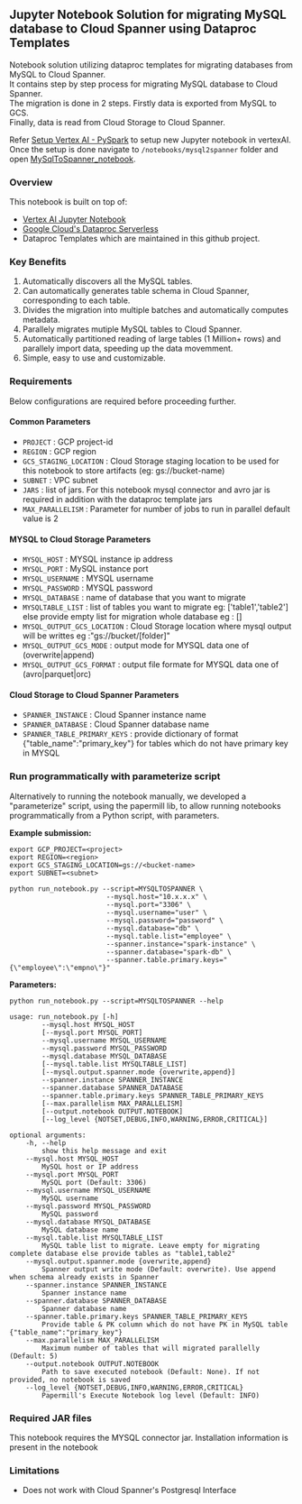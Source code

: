 ## Jupyter Notebook Solution for migrating MySQL database to Cloud Spanner using Dataproc Templates

Notebook solution utilizing dataproc templates for migrating databases from MySQL to Cloud Spanner.  
It contains step by step process for migrating MySQL database to Cloud Spanner.  
The migration is done in 2 steps. Firstly data is exported from MySQL to GCS.  
Finally, data is read from Cloud Storage to Cloud Spanner.

Refer [Setup Vertex AI - PySpark](../generic_notebook/README.md) to setup new Jupyter notebook in vertexAI.
Once the setup is done navigate to `/notebooks/mysql2spanner` folder and open
[MySqlToSpanner_notebook](./MySqlToSpanner_notebook.ipynb).

### Overview

This notebook is built on top of:

* [Vertex AI Jupyter Notebook](https://cloud.google.com/vertex-ai/docs/tutorials/jupyter-notebooks)
* [Google Cloud's Dataproc Serverless](https://cloud.google.com/dataproc-serverless/)
* Dataproc Templates which are maintained in this github project.

### Key Benefits

1) Automatically discovers all the MySQL tables.
2) Can automatically generates table schema in Cloud Spanner, corresponding to each table.
3) Divides the migration into multiple batches and automatically computes metadata.
4) Parallely migrates mutiple MySQL tables to Cloud Spanner.
5) Automatically partitioned reading of large tables (1 Million+ rows) and parallely import data, speeding up the data movemment.
6) Simple, easy to use and customizable.

### Requirements

Below configurations are required before proceeding further.

#### Common Parameters

* `PROJECT` : GCP project-id
* `REGION` : GCP region
* `GCS_STAGING_LOCATION` : Cloud Storage staging location to be used for this notebook to store artifacts (eg: gs://bucket-name)
* `SUBNET` : VPC subnet
* `JARS` : list of jars. For this notebook mysql connector and avro jar is required in addition with the dataproc template jars
* `MAX_PARALLELISM` : Parameter for number of jobs to run in parallel default value is 2

#### MYSQL to Cloud Storage Parameters

* `MYSQL_HOST` : MYSQL instance ip address
* `MYSQL_PORT` : MySQL instance port
* `MYSQL_USERNAME` : MYSQL username
* `MYSQL_PASSWORD` : MYSQL password
* `MYSQL_DATABASE` : name of database that you want to migrate
* `MYSQLTABLE_LIST` : list of tables you want to migrate eg: ['table1','table2'] else provide empty list for migration whole database eg : [] 
* `MYSQL_OUTPUT_GCS_LOCATION` : Cloud Storage location where mysql output will be writtes eg :"gs://bucket/[folder]"
* `MYSQL_OUTPUT_GCS_MODE` : output mode for MYSQL data one of (overwrite|append)
* `MYSQL_OUTPUT_GCS_FORMAT` : output file formate for MYSQL data one of (avro|parquet|orc)

#### Cloud Storage to Cloud Spanner Parameters

* `SPANNER_INSTANCE` : Cloud Spanner instance name
* `SPANNER_DATABASE` : Cloud Spanner database name
* `SPANNER_TABLE_PRIMARY_KEYS` : provide dictionary of format {"table_name":"primary_key"} for tables which do not have primary key in MYSQL

### Run programmatically with parameterize script

Alternatively to running the notebook manually, we developed a "parameterize" script, using the papermill lib, to allow running notebooks programmatically from a Python script, with parameters.  

**Example submission:**

```shell
export GCP_PROJECT=<project>
export REGION=<region>
export GCS_STAGING_LOCATION=gs://<bucket-name>
export SUBNET=<subnet>

python run_notebook.py --script=MYSQLTOSPANNER \
                        --mysql.host="10.x.x.x" \
                        --mysql.port="3306" \
                        --mysql.username="user" \
                        --mysql.password="password" \
                        --mysql.database="db" \
                        --mysql.table.list="employee" \
                        --spanner.instance="spark-instance" \
                        --spanner.database="spark-db" \
                        --spanner.table.primary.keys="{\"employee\":\"empno\"}"
```

**Parameters:**

```
python run_notebook.py --script=MYSQLTOSPANNER --help

usage: run_notebook.py [-h]
        --mysql.host MYSQL_HOST
        [--mysql.port MYSQL_PORT]
        --mysql.username MYSQL_USERNAME
        --mysql.password MYSQL_PASSWORD
        --mysql.database MYSQL_DATABASE
        [--mysql.table.list MYSQLTABLE_LIST]
        [--mysql.output.spanner.mode {overwrite,append}]
        --spanner.instance SPANNER_INSTANCE
        --spanner.database SPANNER_DATABASE
        --spanner.table.primary.keys SPANNER_TABLE_PRIMARY_KEYS
        [--max.parallelism MAX_PARALLELISM]
        [--output.notebook OUTPUT.NOTEBOOK]
        [--log_level {NOTSET,DEBUG,INFO,WARNING,ERROR,CRITICAL}]

optional arguments:
    -h, --help            
        show this help message and exit
    --mysql.host MYSQL_HOST
        MySQL host or IP address
    --mysql.port MYSQL_PORT
        MySQL port (Default: 3306)
    --mysql.username MYSQL_USERNAME
        MySQL username
    --mysql.password MYSQL_PASSWORD
        MySQL password
    --mysql.database MYSQL_DATABASE
        MySQL database name
    --mysql.table.list MYSQLTABLE_LIST
        MySQL table list to migrate. Leave empty for migrating complete database else provide tables as "table1,table2"
    --mysql.output.spanner.mode {overwrite,append}
        Spanner output write mode (Default: overwrite). Use append when schema already exists in Spanner
    --spanner.instance SPANNER_INSTANCE
        Spanner instance name
    --spanner.database SPANNER_DATABASE
        Spanner database name
    --spanner.table.primary.keys SPANNER_TABLE_PRIMARY_KEYS
        Provide table & PK column which do not have PK in MySQL table {"table_name":"primary_key"}
    --max.parallelism MAX_PARALLELISM
        Maximum number of tables that will migrated parallelly (Default: 5)
    --output.notebook OUTPUT.NOTEBOOK
        Path to save executed notebook (Default: None). If not provided, no notebook is saved
    --log_level {NOTSET,DEBUG,INFO,WARNING,ERROR,CRITICAL}
        Papermill's Execute Notebook log level (Default: INFO)
```

### Required JAR files

This notebook requires the MYSQL connector jar. Installation information is present in the notebook

### Limitations

* Does not work with Cloud Spanner's Postgresql Interface
